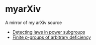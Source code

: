 # myarXiv
A mirror of my arXiv source

* [Detecting laws in power subgroups](1705.09348/)
* [Finite $p$-groups of arbitrary deficiency](1705.02040/)
